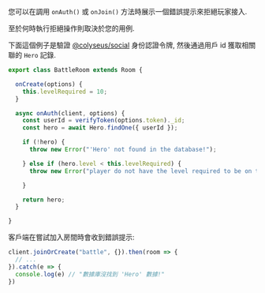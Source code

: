 您可以在調用 `onAuth()` 或 `onJoin()` 方法時展示一個錯誤提示來拒絕玩家接入.

至於何時執行拒絕操作則取決於您的用例.

下面這個例子是驗證 [@colyseus/social](/tools/colyseus-social/#server-side-api) 身份認證令牌, 然後通過用戶 id 獲取相關聯的 `Hero` 記錄.

```typescript
export class BattleRoom extends Room {

  onCreate(options) {
    this.levelRequired = 10;
  }

  async onAuth(client, options) {
    const userId = verifyToken(options.token)._id;
    const hero = await Hero.findOne({ userId });

    if (!hero) {
      throw new Error("'Hero' not found in the database!");

    } else if (hero.level < this.levelRequired) {
      throw new Error("player do not have the level required to be on this room.");

    }

    return hero;
  }

}
```

客戶端在嘗試加入房間時會收到錯誤提示:

```typescript
client.joinOrCreate("battle", {}).then(room => {
  // ...
}).catch(e => {
  console.log(e) // "數據庫沒找到 'Hero' 數據!"
})
```